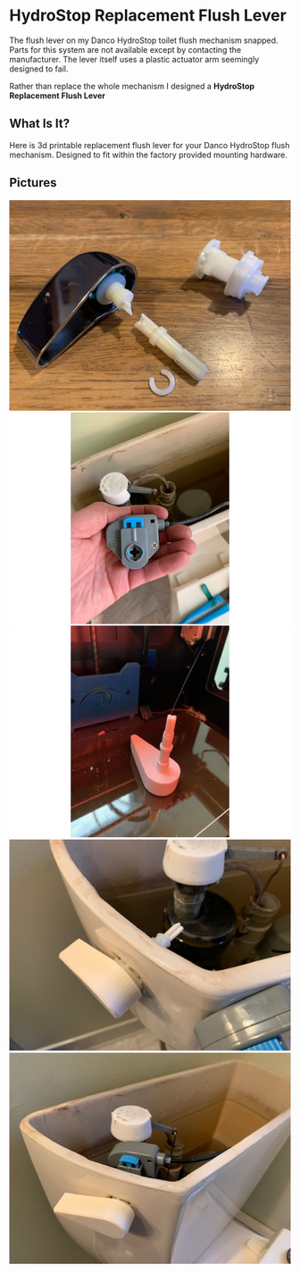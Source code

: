 # HydroStop Replacement Flush Lever

The flush lever on my Danco HydroStop toilet flush mechanism snapped. Parts for this system are not available except by contacting the manufacturer. The lever itself uses a plastic actuator arm seemingly designed to fail.

Rather than replace the whole mechanism I designed a **HydroStop Replacement Flush Lever**

## What Is It?

Here is 3d printable replacement flush lever for your Danco HydroStop flush mechanism. Designed to fit within the factory provided mounting hardware.

## Pictures

![The broken flush lever](images/IMG_3384.jpg)
![The cable-operated flush mechanism](images/IMG_3382.jpg)
![The replacement part on the printer](images/IMG_3389.jpg)
![The new flush lever installed](images/IMG_3395.jpg)
![The new flush lever connected](images/IMG_3397.jpg)
